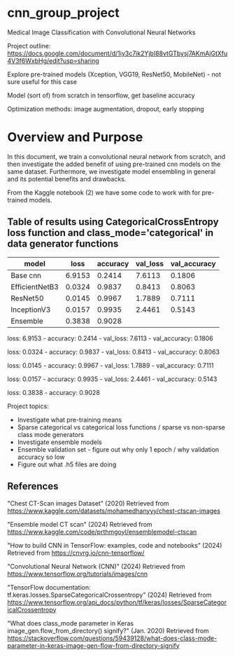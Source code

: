 # cnn_group_project
Medical Image Classification with Convolutional Neural Networks

Project outline: https://docs.google.com/document/d/1iy3c7ik2YjbI88vtGTbysj7AKmAjGtXfu4V3f6WxbHg/edit?usp=sharing


Explore pre-trained models (Xception, VGG19, ResNet50, MobileNet) - not sure useful for this case

Model (sort of) from scratch in tensorflow, get baseline accuracy

Optimization methods: image augmentation, dropout, early stopping



# Overview and Purpose

In this document, we train a convolutional neural network from scratch, and then investigate the added benefit of using pre-trained cnn models on the same dataset. Furthermore, we investigate model ensembling in general and its potential benefits and drawbacks.





From the Kaggle notebook (2) we have some code to work with for pre-trained models. 



## Table of results using CategoricalCrossEntropy loss function and class_mode='categorical' in data generator functions

| model | loss | accuracy | val_loss | val_accuracy |
|-------|------|----------|----------|--------------|
| Base cnn  | 6.9153  | 0.2414  | 7.6113 | 0.1806 |
| EfficientNetB3  | 0.0324 | 0.9837 | 0.8413 | 0.8063 |
| ResNet50 | 0.0145 | 0.9967 | 1.7889 | 0.7111 |
| InceptionV3 | 0.0157 | 0.9935 | 2.4461 | 0.5143 |
| Ensemble | 0.3838 | 0.9028 |   |   |

loss: 6.9153 - accuracy: 0.2414 - val_loss: 7.6113 - val_accuracy: 0.1806

loss: 0.0324 - accuracy: 0.9837 - val_loss: 0.8413 - val_accuracy: 0.8063

loss: 0.0145 - accuracy: 0.9967 - val_loss: 1.7889 - val_accuracy: 0.7111

loss: 0.0157 - accuracy: 0.9935 - val_loss: 2.4461 - val_accuracy: 0.5143

loss: 0.3838 - accuracy: 0.9028

Project topics:

* Investigate what pre-training means
* Sparse categorical vs categorical loss functions / sparse vs non-sparse class mode generators
* Investigate ensemble models
* Ensemble validation set - figure out why only 1 epoch / why validation accuracy so low
* Figure out what .h5 files are doing



## References

"Chest CT-Scan images Dataset" (2020) Retrieved from https://www.kaggle.com/datasets/mohamedhanyyy/chest-ctscan-images

"Ensemble model CT scan" (2024) Retrieved from https://www.kaggle.com/code/prthmgoyl/ensemblemodel-ctscan

"How to build CNN in TensorFlow: examples, code and notebooks" (2024) Retrieved from https://cnvrg.io/cnn-tensorflow/

"Convolutional Neural Network (CNN)" (2024) Retrieved from https://www.tensorflow.org/tutorials/images/cnn

"TensorFlow documentation: tf.keras.losses.SparseCategoricalCrossentropy" (2024) Retrieved from https://www.tensorflow.org/api_docs/python/tf/keras/losses/SparseCategoricalCrossentropy

"What does class_mode parameter in Keras image_gen.flow_from_directory() signify?" (Jan. 2020) Retrieved from https://stackoverflow.com/questions/59439128/what-does-class-mode-parameter-in-keras-image-gen-flow-from-directory-signify